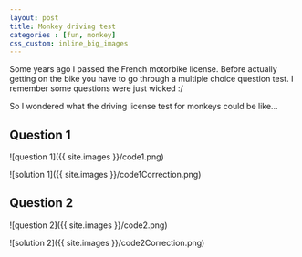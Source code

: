 ```yaml
---
layout: post
title: Monkey driving test
categories : [fun, monkey]
css_custom: inline_big_images
---
```


Some years ago I passed the French motorbike license.
Before actually getting on the bike you have to go through a multiple choice question test.
I remember some questions were just wicked :/

So I wondered what the driving license test for monkeys could be like...

## Question 1

![question 1]({{ site.images }}/code1.png)

![solution 1]({{ site.images }}/code1Correction.png)

## Question 2

![question 2]({{ site.images }}/code2.png)

![solution 2]({{ site.images }}/code2Correction.png)

